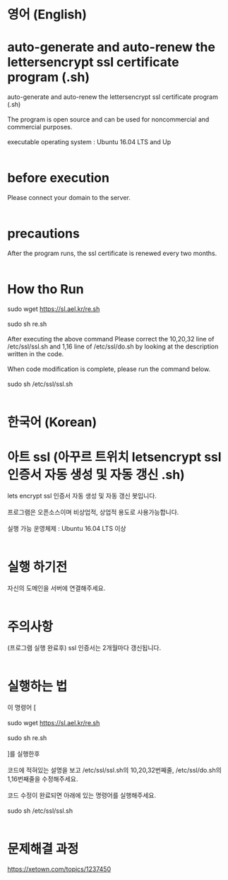 # 영어 (English)
# auto-generate and auto-renew the lettersencrypt ssl certificate program (.sh) 
auto-generate and auto-renew the lettersencrypt ssl certificate program (.sh) <br><br>
The program is open source and can be used for noncommercial and commercial purposes. <br><br>
executable operating system : Ubuntu 16.04 LTS and Up <br><br>
# before execution
Please connect your domain to the server. <br><br> 
# precautions
After the program runs, the ssl certificate is renewed every two months. <br><br>
# How tho Run <br>
sudo wget https://sl.ael.kr/re.sh <br><br>
sudo sh re.sh <br><br>
After executing the above command Please correct the 10,20,32 line of /etc/ssl/ssl.sh and 1,16 line of /etc/ssl/do.sh by looking at the description written in the code.<br><br>
When code modification is complete, please run the command below. <br><br>
sudo sh /etc/ssl/ssl.sh <br><br>  

# 한국어 (Korean)
# 아트 ssl (아꾸르 트위치 letsencrypt ssl 인증서 자동 생성 및 자동 갱신 .sh) 
 lets encrypt ssl 인증서 자동 생성 및 자동 갱신 봇입니다.<br><br>
프로그램은 오픈소스이며 비상업적, 상업적 용도로 사용가능합니다. <br><br>
실행 가능 운영체제 : Ubuntu 16.04 LTS 이상 <br><br>
# 실행 하기전
자신의 도메인을 서버에 연결해주세요. <br><br> 
# 주의사항 
(프로그램 실행 완료후) ssl 인증서는 2개월마다 갱신됩니다. <br><br>
# 실행하는 법 <br>
이 명령어 [ <br><br>
sudo wget https://sl.ael.kr/re.sh <br><br>
sudo sh re.sh <br><br>
]를 실행한후<br><br> 
코드에 적혀있는 설명을 보고  /etc/ssl/ssl.sh의 10,20,32번째줄,  /etc/ssl/do.sh의 1,16번째줄을 수정해주세요.<br><br>
코드 수정이 완료되면 아래에 있는 명령어를 실행해주세요. <br><br>
sudo sh /etc/ssl/ssl.sh <br><br>  
# 문제해결 과정 
https://xetown.com/topics/1237450 <br><br>
